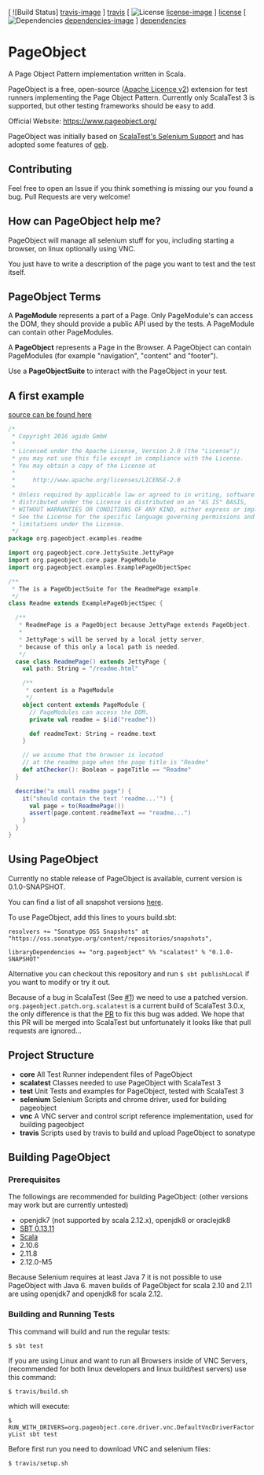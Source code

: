 [ ![Build Status] [travis-image] ] [travis]
[ ![License] [license-image] ] [license]
[ ![Dependencies] [dependencies-image] ] [dependencies]

# PageObject
A Page Object Pattern implementation written in Scala.

PageObject is a free, open-source ([Apache Licence v2](https://www.apache.org/licenses/LICENSE-2.0.txt)) extension for test runners implementing the Page Object Pattern.
Currently only ScalaTest 3 is supported, but other testing frameworks should be easy to add.

Official Website: https://www.pageobject.org/

PageObject was initially based on [ScalaTest's Selenium Support](http://www.scalatest.org/user_guide/using_selenium) and has adopted some features of [geb](http://www.gebish.org/).

## Contributing
Feel free to open an Issue if you think something is missing our you found a bug. Pull Requests are very welcome!

## How can PageObject help me?
PageObject will manage all selenium stuff for you, including starting a browser, on linux optionally using VNC.

You just have to write a description of the page you want to test and the test itself.

## PageObject Terms
A **PageModule** represents a part of a Page.
Only PageModule's can access the DOM, they should provide a public API used by the tests. A PageModule can contain other PageModules.

A **PageObject** represents a Page in the Browser.
A PageObject can contain PageModules (for example "navigation", "content" and "footer").

Use a **PageObjectSuite** to interact with the PageObject in your test.

## A first example
[source can be found here](../master/test/src/test/scala/org/pageobject/examples/readme/Readme.scala)
```scala
/*
 * Copyright 2016 agido GmbH
 *
 * Licensed under the Apache License, Version 2.0 (the "License");
 * you may not use this file except in compliance with the License.
 * You may obtain a copy of the License at
 *
 *     http://www.apache.org/licenses/LICENSE-2.0
 *
 * Unless required by applicable law or agreed to in writing, software
 * distributed under the License is distributed on an "AS IS" BASIS,
 * WITHOUT WARRANTIES OR CONDITIONS OF ANY KIND, either express or implied.
 * See the License for the specific language governing permissions and
 * limitations under the License.
 */
package org.pageobject.examples.readme

import org.pageobject.core.JettySuite.JettyPage
import org.pageobject.core.page.PageModule
import org.pageobject.examples.ExamplePageObjectSpec

/**
 * The is a PageObjectSuite for the ReadmePage example.
 */
class Readme extends ExamplePageObjectSpec {

  /**
   * ReadmePage is a PageObject because JettyPage extends PageObject.
   *
   * JettyPage's will be served by a local jetty server,
   * because of this only a local path is needed.
   */
  case class ReadmePage() extends JettyPage {
    val path: String = "/readme.html"

    /**
     * content is a PageModule
     */
    object content extends PageModule {
      // PageModules can access the DOM.
      private val readme = $(id("readme"))

      def readmeText: String = readme.text
    }

    // we assume that the browser is located
    // at the readme page when the page title is "Readme"
    def atChecker(): Boolean = pageTitle == "Readme"
  }

  describe("a small readme page") {
    it("should contain the text 'readme...'") {
      val page = to(ReadmePage())
      assert(page.content.readmeText == "readme...")
    }
  }
}
```

## Using PageObject
Currently no stable release of PageObject is available, current version is 0.1.0-SNAPSHOT.

You can find a list of all snapshot versions [here](https://oss.sonatype.org/#nexus-search;quick~org.pageobject).

To use PageObject, add this lines to yours build.sbt:
```
resolvers += "Sonatype OSS Snapshots" at "https://oss.sonatype.org/content/repositories/snapshots",

libraryDependencies += "org.pageobject" %% "scalatest" % "0.1.0-SNAPSHOT"
```

Alternative you can checkout this repository and run `$ sbt publishLocal` if you want to modify or try it out.

Because of a bug in ScalaTest (See [#1](https://github.com/agido/pageobject/issues/1)) we need to use a patched version. ```org.pageobject.patch.org.scalatest``` is a current build of ScalaTest 3.0.x, the only difference is that the [PR](https://github.com/scalatest/scalatest/issues/931) to fix this bug was added. We hope that this PR will be merged into ScalaTest but unfortunately it looks like that pull requests are ignored...

## Project Structure
* **core** All Test Runner independent files of PageObject
* **scalatest** Classes needed to use PageObject with ScalaTest 3 
* **test** Unit Tests and examples for PageObject, tested with ScalaTest 3
* **selenium** Selenium Scripts and chrome driver, used for building pageobject
* **vnc** A VNC server and control script reference implementation, used for building pageobject
* **travis** Scripts used by travis to build and upload PageObject to sonatype

## Building PageObject
### Prerequisites
The followings are recommended for building PageObject:
(other versions may work but are currently untested)
* openjdk7 (not supported by scala 2.12.x), openjdk8 or oraclejdk8
* [SBT 0.13.11](http://www.scala-sbt.org/0.13/docs/Getting-Started.html)
* [Scala](http://www.scala-lang.org/documentation/getting-started.html)
 * 2.10.6
 * 2.11.8
 * 2.12.0-M5

Because Selenium requires at least Java 7 it is not possible to use PageObject with Java 6.
maven builds of PageObject for scala 2.10 and 2.11 are using openjdk7 and openjdk8 for scala 2.12.

### Building and Running Tests
This command will build and run the regular tests:

  `$ sbt test`

If you are using Linux and want to run all Browsers inside of VNC Servers, (recommended for both linux developers and linux build/test servers) use this command:

  `$ travis/build.sh`

  which will execute:

  `$ RUN_WITH_DRIVERS=org.pageobject.core.driver.vnc.DefaultVncDriverFactoryList sbt test`

Before first run you need to download VNC and selenium files:

  `$ travis/setup.sh`

[travis]: https://travis-ci.org/agido/pageobject
[travis-image]: https://travis-ci.org/agido/pageobject.svg?branch=master
[license-image]: http://img.shields.io/badge/license-Apache--2-brightgreen.svg?style=flat
[license]: http://www.apache.org/licenses/LICENSE-2.0
[dependencies]: https://app.updateimpact.com/latest/755117671372165120/pageobject
[dependencies-image]: https://app.updateimpact.com/badge/755117671372165120/pageobject.svg?config=compile
